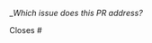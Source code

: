 <!--

Thanks for creating this pull request!

Please make sure you provide the relevant context.

-->

__Which issue does this PR address?_

Closes #